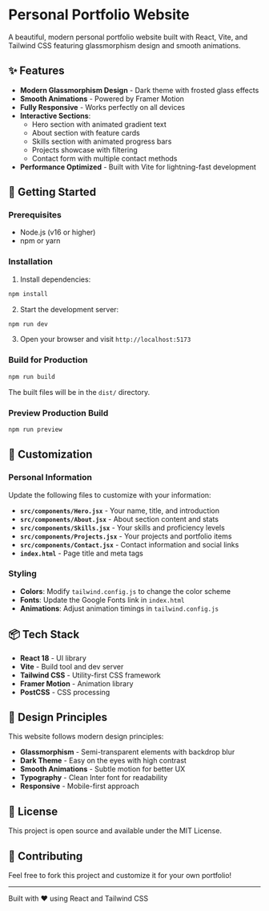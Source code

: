 # Personal Portfolio Website

A beautiful, modern personal portfolio website built with React, Vite, and Tailwind CSS featuring glassmorphism design and smooth animations.

## ✨ Features

- **Modern Glassmorphism Design** - Dark theme with frosted glass effects
- **Smooth Animations** - Powered by Framer Motion
- **Fully Responsive** - Works perfectly on all devices
- **Interactive Sections**:
  - Hero section with animated gradient text
  - About section with feature cards
  - Skills section with animated progress bars
  - Projects showcase with filtering
  - Contact form with multiple contact methods
- **Performance Optimized** - Built with Vite for lightning-fast development

## 🚀 Getting Started

### Prerequisites

- Node.js (v16 or higher)
- npm or yarn

### Installation

1. Install dependencies:
```bash
npm install
```

2. Start the development server:
```bash
npm run dev
```

3. Open your browser and visit `http://localhost:5173`

### Build for Production

```bash
npm run build
```

The built files will be in the `dist/` directory.

### Preview Production Build

```bash
npm run preview
```

## 🎨 Customization

### Personal Information

Update the following files to customize with your information:

- **`src/components/Hero.jsx`** - Your name, title, and introduction
- **`src/components/About.jsx`** - About section content and stats
- **`src/components/Skills.jsx`** - Your skills and proficiency levels
- **`src/components/Projects.jsx`** - Your projects and portfolio items
- **`src/components/Contact.jsx`** - Contact information and social links
- **`index.html`** - Page title and meta tags

### Styling

- **Colors**: Modify `tailwind.config.js` to change the color scheme
- **Fonts**: Update the Google Fonts link in `index.html`
- **Animations**: Adjust animation timings in `tailwind.config.js`

## 📦 Tech Stack

- **React 18** - UI library
- **Vite** - Build tool and dev server
- **Tailwind CSS** - Utility-first CSS framework
- **Framer Motion** - Animation library
- **PostCSS** - CSS processing

## 🎯 Design Principles

This website follows modern design principles:

- **Glassmorphism** - Semi-transparent elements with backdrop blur
- **Dark Theme** - Easy on the eyes with high contrast
- **Smooth Animations** - Subtle motion for better UX
- **Typography** - Clean Inter font for readability
- **Responsive** - Mobile-first approach

## 📝 License

This project is open source and available under the MIT License.

## 🤝 Contributing

Feel free to fork this project and customize it for your own portfolio!

---

Built with ❤️ using React and Tailwind CSS
